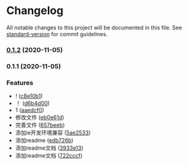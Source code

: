 # Changelog

All notable changes to this project will be documented in this file. See [standard-version](https://github.com/conventional-changelog/standard-version) for commit guidelines.

### [0.1.2](https://gitee.com/lelewj/react-base/compare/v0.1.1...v0.1.2) (2020-11-05)

### 0.1.1 (2020-11-05)


### Features

* ! ([c8e10b1](https://gitee.com/lelewj/react-base/commit/c8e10b173d5729b24f5a71bd3c5042499227cf8f))
* ！ ([d6b4d00](https://gitee.com/lelewj/react-base/commit/d6b4d00781a1b82444ace6e0e2676ee8f57700cd))
* 1 ([aaedcf0](https://gitee.com/lelewj/react-base/commit/aaedcf02c1ae79c3dc2f2cb089baff93172df91c))
* 修改文件 ([eb0e61d](https://gitee.com/lelewj/react-base/commit/eb0e61d03179cb9de2a22e338aa13b93cbc12094))
* 完善文件 ([657beeb](https://gitee.com/lelewj/react-base/commit/657beeb2a4dc65d1acdfd811a547701bc9e5f67c))
* 添加ie开发环境兼容 ([5ae2533](https://gitee.com/lelewj/react-base/commit/5ae25335a49ea9d66ee925be2896222289fb2dc3))
* 添加readme ([edb726b](https://gitee.com/lelewj/react-base/commit/edb726bb4b5d458a014e7ab6f993862e1c3f55ae))
* 添加readme文档 ([3933e13](https://gitee.com/lelewj/react-base/commit/3933e13f794fa11903d6d0542fda61689aedf60f))
* 添加readme文档 ([722cccf](https://gitee.com/lelewj/react-base/commit/722cccf2eba119b7db512bdcd4423772091febd0))
